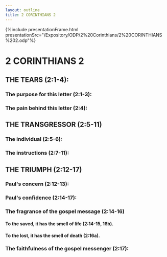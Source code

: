 ```yaml
---
layout: outline
title: 2 CORINTHIANS 2
---
```

{%include presentationFrame.html presentationSrc="/Expository/ODP/2%20Corinthians/2%20CORINTHIANS%202.odp"%}

# 2 CORINTHIANS 2 
## THE TEARS (2:1-4): 
###  The purpose for this letter (2:1-3): 
###  The pain behind this letter (2:4): 
## THE TRANSGRESSOR (2:5-11) 
###  The individual (2:5-6): 
###  The instructions (2:7-11): 
## THE TRIUMPH (2:12-17) 
###  Paul\'s concern (2:12-13): 
###  Paul\'s confidence (2:14-17): 
###  The fragrance of the gospel message (2:14-16) 
####  To the saved, it has the smell of life (2:14-15, 16b). 
####  To the lost, it has the smell of death (2:16a). 
###  The faithfulness of the gospel messenger (2:17): 
